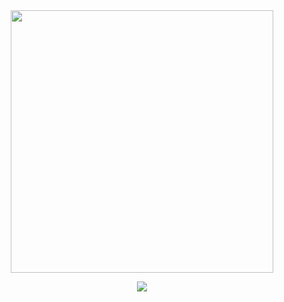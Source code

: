 <div id="1" align="center">
    <img src = "https://media1.giphy.com/media/sk6yL9EGVeAcE/giphy.gif" align = "center" width = "420" />
</div>

<p></p>

<div id = "2" align = "center">
    <a href="https://github.com/anuraghazra/github-readme-stats">
        <img align = "center" src = "https://github-readme-stats-one-olive.vercel.app/api/top-langs/?username=vmanke&theme=dark&hide_border=true&layout=compact&langs_count=6" />
        <!-- img align = "center" src = "https://github-readme-stats-one-olive.vercel.app/api/top-langs/?username=vmanke&theme=dark&hide_border=true&hide=jupyter%20notebook,tex&layout=compact&langs_count=6" / -->
    </a>
</div>
